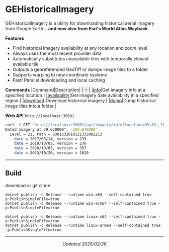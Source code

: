# GEHistoricalImagery
GEHistoricalImagery is a utility for downloading historical aerial imagery from Google Earth...
**and now also from Esri's World Atlas Wayback**

**Features**
- Find historical imagery availability at any location and zoom level
- Always uses the most recent provider data
- Automatically substitutes unavailable tiles with temporally closest available tile
- Outputs a georeferenced GeoTiff or dumps image tiles to a folder
- Supports warping to new coordinate systems
- Fast! Parallel downloading and local caching

**Commands**
|Command|Description|
|-|-|
|[info](https://github.com/Mbucari/GEHistoricalImagery/blob/master/docs/info.md)|Get imagery info at a specified location.|
|[availability](https://github.com/Mbucari/GEHistoricalImagery/blob/master/docs/availability.md)|Get imagery date availability in a specified region.|
|[download](https://github.com/Mbucari/GEHistoricalImagery/blob/master/docs/download.md)|Download historical imagery.|
|[dump](https://github.com/Mbucari/GEHistoricalImagery/blob/master/docs/dump.md)|Dump historical image tiles into a folder.|

**Web API**
`http://localhost:35001`
``` bash
curl -X GET "http://localhost:35001/api/imagery/info?location=39.63,-104.84&zoom=21&provider=TM"
Dated Imagery at 39.630000°, -104.840000°
  Level = 21, Path = 0301232010121332002213
    date = 2017/05/14, version = 233
    date = 2019/10/03, version = 276
    date = 2020/10/03, version = 357
    date = 2023/10/20, version = 1019
```

************************
## Build 
download or git clone 
```console
dotnet publish -c Release --runtime win-x64 --self-contained true -p:PublishSingleFile=true
dotnet publish -c Release --runtime win-arm64 --self-contained true -p:PublishSingleFile=true

dotnet publish -c Release --runtime linux-x64 --self-contained true -p:PublishSingleFile=true
dotnet publish -c Release --runtime linux-arm64 --self-contained true -p:PublishSingleFile=true
```

************************
<p align="center"><i>Updated 2025/02/26</i></p>
